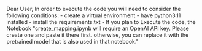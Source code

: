 Dear User,
In order to execute the code you will need to consider the following conditions:
      - create a virtual environment
      - have python3.11 installed
      - install the requirements.txt
      - If you plan to Execute the code, the Notebook "create_mapping.ipynb will require an OpenAI API key. Please create one and paste it there first. otherwise, you can replace it with the pretrained model that is also used in that notebook."
